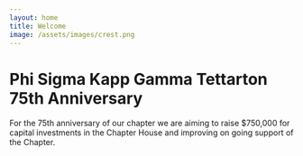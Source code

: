 ```yaml
---
layout: home
title: Welcome
image: /assets/images/crest.png
---
```


# Phi Sigma Kapp Gamma Tettarton 75th Anniversary

For the 75th anniversary of our chapter we are aiming to raise $750,000 for capital investments in the Chapter House and improving on going support of the Chapter.